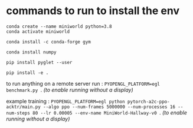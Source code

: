 # commands to run to install the env

```
conda create --name miniworld python=3.8
conda activate miniworld

conda install -c conda-forge gym

conda install numpy 

pip install pyglet --user

pip install -e .
```

to run anything on a remote server run : `PYOPENGL_PLATFORM=egl benchmark.py `.  *(to enable running without a display)*



example training : `PYOPENGL_PLATFORM=egl python pytorch-a2c-ppo-acktr/main.py --algo ppo --num-frames 5000000 --num-processes 16 --num-steps 80 --lr 0.00005 --env-name MiniWorld-Hallway-v0 `.  *(to enable running without a display)*

